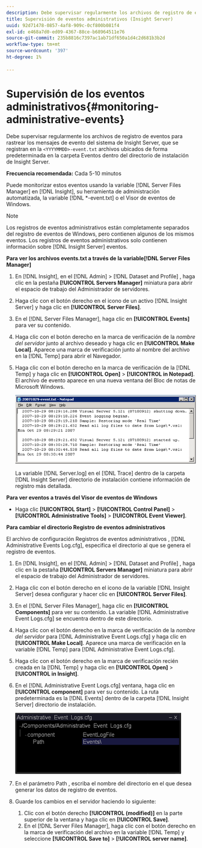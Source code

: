 ```yaml
---
description: Debe supervisar regularmente los archivos de registro de eventos para rastrear los mensajes de evento del sistema de Insight Server, que se registran en la <yyyymmdd>Los archivos -event.txt se encuentran de forma predeterminada en la carpeta Eventos del directorio de instalación de Insight Server.
title: Supervisión de eventos administrativos (Insight Server)
uuid: 92d71478-0857-4af8-909c-0cf800b081f4
exl-id: e468a7d0-ed09-4367-88ce-b68964511e76
source-git-commit: 235b8816c7397ac1ab71df650a1d4c2d681b3b2d
workflow-type: tm+mt
source-wordcount: '397'
ht-degree: 1%

---
```


# Supervisión de los eventos administrativos{#monitoring-administrative-events}

Debe supervisar regularmente los archivos de registro de eventos para rastrear los mensajes de evento del sistema de Insight Server, que se registran en la `<YYYYMMDD>-event.txt` archivos ubicados de forma predeterminada en la carpeta Eventos dentro del directorio de instalación de Insight Server.

**Frecuencia recomendada:** Cada 5-10 minutos

Puede monitorizar estos eventos usando la variable [!DNL Server Files Manager] en [!DNL Insight], su herramienta de administración automatizada, la variable [!DNL *-event.txt] o el Visor de eventos de Windows.

>[!NOTE]
>
>Los registros de eventos administrativos están completamente separados del registro de eventos de Windows, pero contienen algunos de los mismos eventos. Los registros de eventos administrativos solo contienen información sobre [!DNL Insight Server] eventos.

**Para ver los archivos events.txt a través de la variable[!DNL Server Files Manager]**

1. En [!DNL Insight], en el [!DNL Admin] > [!DNL Dataset and Profile] , haga clic en la pestaña **[!UICONTROL Servers Manager]** miniatura para abrir el espacio de trabajo del Administrador de servidores.
1. Haga clic con el botón derecho en el icono de un activo [!DNL Insight Server] y haga clic en **[!UICONTROL Server Files]**.
1. En el [!DNL Server Files Manager], haga clic en **[!UICONTROL Events]** para ver su contenido.
1. Haga clic con el botón derecho en la marca de verificación de la *nombre del servidor* junto al archivo deseado y haga clic en **[!UICONTROL Make Local]**. Aparece una marca de verificación junto al nombre del archivo en la [!DNL Temp] para abrir el Navegador.
1. Haga clic con el botón derecho en la marca de verificación de la [!DNL Temp] y haga clic en **[!UICONTROL Open]** > **[!UICONTROL in Notepad]**. El archivo de evento aparece en una nueva ventana del Bloc de notas de Microsoft Windows.

   ![Información sobre los pasos](assets/vis_FileManager_eventfile.png)

   La variable [!DNL Server.log] en el [!DNL Trace] dentro de la carpeta [!DNL Insight Server] directorio de instalación contiene información de registro más detallada.

**Para ver eventos a través del Visor de eventos de Windows**

* Haga clic **[!UICONTROL Start]** > **[!UICONTROL Control Panel]** > **[!UICONTROL Administrative Tools]** > **[!UICONTROL Event Viewer]**.

**Para cambiar el directorio Registro de eventos administrativos**

El archivo de configuración Registros de eventos administrativos , [!DNL Administrative Events Log.cfg], especifica el directorio al que se genera el registro de eventos.

1. En [!DNL Insight], en el [!DNL Admin] > [!DNL Dataset and Profile] , haga clic en la pestaña **[!UICONTROL Servers Manager]** miniatura para abrir el espacio de trabajo del Administrador de servidores.

1. Haga clic con el botón derecho en el icono de la variable [!DNL Insight Server] desea configurar y hacer clic en **[!UICONTROL Server Files]**.

1. En el [!DNL Server Files Manager], haga clic en **[!UICONTROL Components]** para ver su contenido. La variable [!DNL Administrative Event Logs.cfg] se encuentra dentro de este directorio.

1. Haga clic con el botón derecho en la marca de verificación de la *nombre del servidor* para [!DNL Administrative Event Logs.cfg] y haga clic en **[!UICONTROL Make Local]**. Aparece una marca de verificación en la variable [!DNL Temp] para [!DNL Administrative Event Logs.cfg].

1. Haga clic con el botón derecho en la marca de verificación recién creada en la [!DNL Temp] y haga clic en **[!UICONTROL Open]** > **[!UICONTROL in Insight]**.

1. En el [!DNL Administrative Event Logs.cfg] ventana, haga clic en **[!UICONTROL component]** para ver su contenido. La ruta predeterminada es la [!DNL Events] dentro de la carpeta [!DNL Insight Server] directorio de instalación.

   ![](assets/cfg_adminevents_examplevalues.png)

1. En el parámetro Path , escriba el nombre del directorio en el que desea generar los datos de registro de eventos.
1. Guarde los cambios en el servidor haciendo lo siguiente:

   1. Clic con el botón derecho **[!UICONTROL (modified)]** en la parte superior de la ventana y haga clic en **[!UICONTROL Save]**.
   1. En el [!DNL Server Files Manager], haga clic con el botón derecho en la marca de verificación del archivo en la variable [!DNL Temp] y seleccione **[!UICONTROL Save to]** > **[!UICONTROL server name]**.

